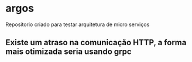 # argos
Repositorio criado para testar arquitetura de micro serviços

## Existe um atraso na comunicação HTTP, a forma mais otimizada seria usando grpc
